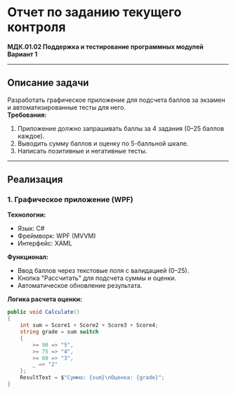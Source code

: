 # Отчет по заданию текущего контроля  
**МДК.01.02 Поддержка и тестирование программных модулей**  
**Вариант 1**  

---

## **Описание задачи**  
Разработать графическое приложение для подсчета баллов за экзамен и автоматизированные тесты для него.  
**Требования:**  
1. Приложение должно запрашивать баллы за 4 задания (0–25 баллов каждое).  
2. Выводить сумму баллов и оценку по 5-балльной шкале.  
3. Написать позитивные и негативные тесты.  

---

## **Реализация**  
### **1. Графическое приложение (WPF)**  
**Технологии:**  
- Язык: C#  
- Фреймворк: WPF (MVVM)  
- Интерфейс: XAML  

**Функционал:**  
- Ввод баллов через текстовые поля с валидацией (0–25).  
- Кнопка "Рассчитать" для подсчета суммы и оценки.  
- Автоматическое обновление результата.  

**Логика расчета оценки:**  
```csharp
public void Calculate()
{
    int sum = Score1 + Score2 + Score3 + Score4;
    string grade = sum switch
    {
        >= 90 => "5",
        >= 75 => "4",
        >= 60 => "3",
        _ => "2"
    };
    ResultText = $"Сумма: {sum}\nОценка: {grade}";
}
